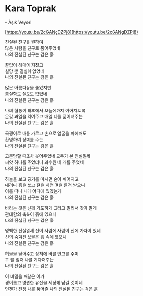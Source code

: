 # Kara Toprak

\- Âşık Veysel

[https://youtu.be/2cGANgDZPj8](https://youtu.be/2cGANgDZPj8)

진실된 친구를 원하여  
많은 사람을 친구로 품어주었네  
나의 진실된 친구는 검은 흙

끝없이 헤매어 지쳤고  
실망 뿐 결실이 없었네  
나의 진실된 친구는 검은 흙

많은 아름다움을 좇았지만  
충실함도 쓸모도 없었네  
나의 진실된 친구는 검은 흙

나의 혈통이 태초에서 오늘에까지 이어지도록  
온갖 과일을 먹여주고 매일 나를 짊어져주는  
나의 진실된 친구는 검은 흙

곡괭이로 배를 가르고 손으로 얼굴을 파헤쳐도  
환영하여 장미를 주는  
나의 진실된 친구는 검은 흙

고문당할 때조차 웃어주었네 모두가 본 진실일세  
씨앗 하나를 주었더니 과수원 네 개를 주었네  
나의 진실된 친구는 검은 흙

하늘을 보고 공기를 마시면 숨이 쉬어지고  
내려다 흙을 보고 절을 하면 절을 돌려 받으니  
이를 떠나 내가 어디에 있겠는가  
나의 진실된 친구는 검은 흙

바라는 것은 신께 기도하게 그리고 멀리서 찾지 말게  
관대함의 축복이 흙에 있으니  
나의 진실된 친구는 검은 흙

명백한 진실일세 신이 사람에 사람이 신에 가까이 있네  
신의 숨겨진 보물은 흙 속에 있으니  
나의 진실된 친구는 검은 흙

허물을 덮어주고 상처에 바를 연고를 주며  
두 팔 벌려 나를 기다려주는  
나의 진실된 친구는 검은 흙

이 비밀을 깨달은 이가  
경이롭고 영원한 유산을 세상에 남길 것이네  
언젠가 진정 나를 품어줄 나의 진실된 친구는 검은 흙
